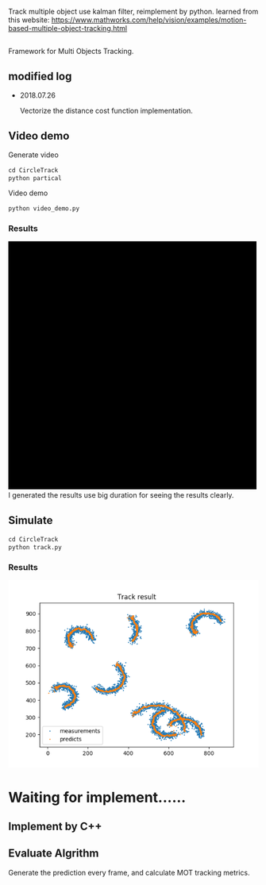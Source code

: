 Track multiple object use kalman filter, reimplement by python.
learned from this website:
https://www.mathworks.com/help/vision/examples/motion-based-multiple-object-tracking.html
##
Framework for Multi Objects Tracking.

## modified log
* 2018.07.26
    
    Vectorize the distance cost function implementation.


## Video demo
Generate video 
```
cd CircleTrack
python partical
```
Video demo
```
python video_demo.py
```
### Results
![Image](results.gif)
I generated the results use big duration for seeing the results clearly.

## Simulate 
```
cd CircleTrack
python track.py
```
### Results
![Image text](Figure_1.png)

# Waiting for implement......
## Implement by C++
## Evaluate Algrithm
Generate the prediction every frame, and calculate 
MOT tracking metrics.

